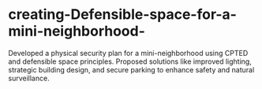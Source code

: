 # creating-Defensible-space-for-a-mini-neighborhood-
Developed a physical security plan for a mini-neighborhood using CPTED and defensible space principles. Proposed solutions like improved lighting, strategic building design, and secure parking to enhance safety and natural surveillance.
